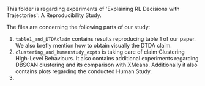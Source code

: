 This folder is regarding experiments of 'Explaining RL Decisions with Trajectories': A Reproducibility Study. 


The files are concerning the following parts of our study:

1. `table1_and_DTDAclaim` contains results reproducing table 1 of our paper. We also brefly mention how to obtain visually the DTDA claim.
2. `clustering_and_humanstudy_expts` is taking care of claim Clustering High-Level Behaviours. It also contains additional experiments regarding DBSCAN clustering and its comparison with XMeans. Additionally it also contains plots regarding the conducted Human Study.
3. 
   
